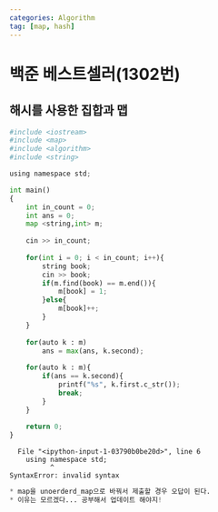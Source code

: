 ```yaml
---
categories: Algorithm
tag: [map, hash]
---
```


# 백준 베스트셀러(1302번)
## 해시를 사용한 집합과 맵


```python
#include <iostream>
#include <map>
#include <algorithm>
#include <string>

using namespace std;

int main()
{
    int in_count = 0; 
    int ans = 0;
    map <string,int> m;
    
    cin >> in_count;
       
    for(int i = 0; i < in_count; i++){
        string book;
        cin >> book;
        if(m.find(book) == m.end()){
            m[book] = 1;
        }else{
            m[book]++;
        }
    }
    
    for(auto k : m)
        ans = max(ans, k.second);
    
    for(auto k : m){
        if(ans == k.second){
            printf("%s", k.first.c_str());
            break;
        }
    }
    
    return 0;       
}
```


      File "<ipython-input-1-03790b0be20d>", line 6
        using namespace std;
              ^
    SyntaxError: invalid syntax
    



```python
* map을 unoerderd_map으로 바꿔서 제출할 경우 오답이 된다.
* 이유는 모르겠다... 공부해서 업데이트 해야지!
```

